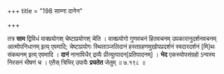 +++
title = "198 साम्ना दानेन"

+++

तत्र **साम** द्विविधं वाक्प्रयोगश् चेष्टाप्रयोगश् चेति । वाक्प्रयोगो गुणवचनं हितवचनम् उपकारानुदर्शनवचनम् आत्मोपनिधानम् इत्य् एवमादि; चेष्टाप्रयोगः स्थिताञ्जलिदानं हस्तग्रहणमुखोपप्रदर्शनं स्वदारदर्शनं [मि]थः संकथनम् इत्य् एवमादि । **दानं** नानाविधैर् द्रव्यैः प्रीत्युत्पादन[प्रतिपादनम्] । **भेद** एकस्योपसंग्रहो ऽन्यस्य निरसनं भीषणं च । एतैस् त्रिभिर् उपायैः **प्रयतेत** जेतुम् ॥ ७.१९८ ॥